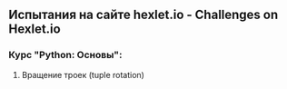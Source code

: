 ## Испытания на сайте hexlet.io - Challenges on Hexlet.io

### Курс "Python: Основы":

1. Вращение троек (tuple rotation) 
